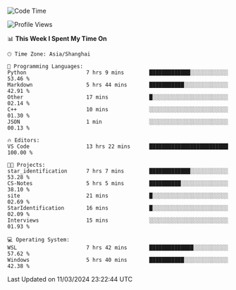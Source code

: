 <!--START_SECTION:waka-->
![Code Time](http://img.shields.io/badge/Code%20Time-1%2C533%20hrs%2053%20mins-blue)

![Profile Views](http://img.shields.io/badge/Profile%20Views-0-blue)

📊 **This Week I Spent My Time On** 

```text
🕑︎ Time Zone: Asia/Shanghai

💬 Programming Languages: 
Python                   7 hrs 9 mins        █████████████░░░░░░░░░░░░   53.46 % 
Markdown                 5 hrs 44 mins       ███████████░░░░░░░░░░░░░░   42.91 % 
Other                    17 mins             █░░░░░░░░░░░░░░░░░░░░░░░░   02.14 % 
C++                      10 mins             ░░░░░░░░░░░░░░░░░░░░░░░░░   01.30 % 
JSON                     1 min               ░░░░░░░░░░░░░░░░░░░░░░░░░   00.13 % 

🔥 Editors: 
VS Code                  13 hrs 22 mins      █████████████████████████   100.00 % 

🐱‍💻 Projects: 
star_identification      7 hrs 7 mins        █████████████░░░░░░░░░░░░   53.28 % 
CS-Notes                 5 hrs 5 mins        ██████████░░░░░░░░░░░░░░░   38.10 % 
site                     21 mins             █░░░░░░░░░░░░░░░░░░░░░░░░   02.69 % 
StarIdentification       16 mins             █░░░░░░░░░░░░░░░░░░░░░░░░   02.09 % 
Interviews               15 mins             ░░░░░░░░░░░░░░░░░░░░░░░░░   01.93 % 

💻 Operating System: 
WSL                      7 hrs 42 mins       ██████████████░░░░░░░░░░░   57.62 % 
Windows                  5 hrs 40 mins       ███████████░░░░░░░░░░░░░░   42.38 % 
```


 Last Updated on 11/03/2024 23:22:44 UTC
<!--END_SECTION:waka-->